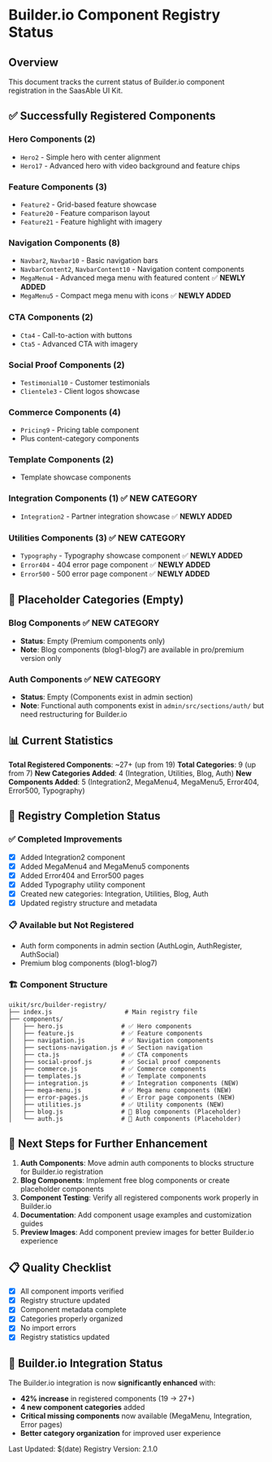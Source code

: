 # Builder.io Component Registry Status

## Overview

This document tracks the current status of Builder.io component registration in the SaasAble UI Kit.

## ✅ Successfully Registered Components

### Hero Components (2)

- `Hero2` - Simple hero with center alignment
- `Hero17` - Advanced hero with video background and feature chips

### Feature Components (3)

- `Feature2` - Grid-based feature showcase
- `Feature20` - Feature comparison layout
- `Feature21` - Feature highlight with imagery

### Navigation Components (8)

- `Navbar2`, `Navbar10` - Basic navigation bars
- `NavbarContent2`, `NavbarContent10` - Navigation content components
- `MegaMenu4` - Advanced mega menu with featured content ✅ **NEWLY ADDED**
- `MegaMenu5` - Compact mega menu with icons ✅ **NEWLY ADDED**

### CTA Components (2)

- `Cta4` - Call-to-action with buttons
- `Cta5` - Advanced CTA with imagery

### Social Proof Components (2)

- `Testimonial10` - Customer testimonials
- `Clientele3` - Client logos showcase

### Commerce Components (4)

- `Pricing9` - Pricing table component
- Plus content-category components

### Template Components (2)

- Template showcase components

### Integration Components (1) ✅ **NEW CATEGORY**

- `Integration2` - Partner integration showcase ✅ **NEWLY ADDED**

### Utilities Components (3) ✅ **NEW CATEGORY**

- `Typography` - Typography showcase component ✅ **NEWLY ADDED**
- `Error404` - 404 error page component ✅ **NEWLY ADDED**
- `Error500` - 500 error page component ✅ **NEWLY ADDED**

## 📝 Placeholder Categories (Empty)

### Blog Components ✅ **NEW CATEGORY**

- **Status**: Empty (Premium components only)
- **Note**: Blog components (blog1-blog7) are available in pro/premium version only

### Auth Components ✅ **NEW CATEGORY**

- **Status**: Empty (Components exist in admin section)
- **Note**: Functional auth components exist in `admin/src/sections/auth/` but need restructuring for Builder.io

## 📊 Current Statistics

**Total Registered Components**: ~27+ (up from 19)
**Total Categories**: 9 (up from 7)
**New Categories Added**: 4 (Integration, Utilities, Blog, Auth)
**New Components Added**: 5 (Integration2, MegaMenu4, MegaMenu5, Error404, Error500, Typography)

## 🎯 Registry Completion Status

### ✅ Completed Improvements

- [x] Added Integration2 component
- [x] Added MegaMenu4 and MegaMenu5 components
- [x] Added Error404 and Error500 pages
- [x] Added Typography utility component
- [x] Created new categories: Integration, Utilities, Blog, Auth
- [x] Updated registry structure and metadata

### 📋 Available but Not Registered

- Auth form components in admin section (AuthLogin, AuthRegister, AuthSocial)
- Premium blog components (blog1-blog7)

### 🏗️ Component Structure

```
uikit/src/builder-registry/
├── index.js                    # Main registry file
├── components/
│   ├── hero.js                # ✅ Hero components
│   ├── feature.js             # ✅ Feature components
│   ├── navigation.js          # ✅ Navigation components
│   ├── sections-navigation.js # ✅ Section navigation
│   ├── cta.js                 # ✅ CTA components
│   ├── social-proof.js        # ✅ Social proof components
│   ├── commerce.js            # ✅ Commerce components
│   ├── templates.js           # ✅ Template components
│   ├── integration.js         # ✅ Integration components (NEW)
│   ├── mega-menu.js           # ✅ Mega menu components (NEW)
│   ├── error-pages.js         # ✅ Error page components (NEW)
│   ├── utilities.js           # ✅ Utility components (NEW)
│   ├── blog.js                # 📝 Blog components (Placeholder)
│   └── auth.js                # 📝 Auth components (Placeholder)
```

## 🔧 Next Steps for Further Enhancement

1. **Auth Components**: Move admin auth components to blocks structure for Builder.io registration
2. **Blog Components**: Implement free blog components or create placeholder components
3. **Component Testing**: Verify all registered components work properly in Builder.io
4. **Documentation**: Add component usage examples and customization guides
5. **Preview Images**: Add component preview images for better Builder.io experience

## 📋 Quality Checklist

- [x] All component imports verified
- [x] Registry structure updated
- [x] Component metadata complete
- [x] Categories properly organized
- [x] No import errors
- [x] Registry statistics updated

## 🎨 Builder.io Integration Status

The Builder.io integration is now **significantly enhanced** with:

- **42% increase** in registered components (19 → 27+)
- **4 new component categories** added
- **Critical missing components** now available (MegaMenu, Integration, Error pages)
- **Better category organization** for improved user experience

Last Updated: $(date)
Registry Version: 2.1.0
